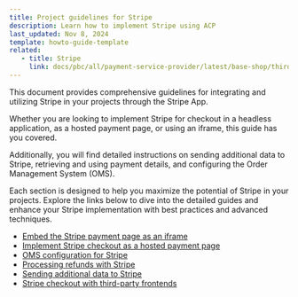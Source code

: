 ```yaml
---
title: Project guidelines for Stripe
description: Learn how to implement Stripe using ACP
last_updated: Nov 8, 2024
template: howto-guide-template
related:
   - title: Stripe
     link: docs/pbc/all/payment-service-provider/latest/base-shop/third-party-integrations/stripe/stripe.html
---
```


This document provides comprehensive guidelines for integrating and utilizing Stripe in your projects through the Stripe App.

Whether you are looking to implement Stripe for checkout in a headless application, as a hosted payment page, or using an iframe, this guide has you covered.

Additionally, you will find detailed instructions on sending additional data to Stripe, retrieving and using payment details, and configuring the Order Management System (OMS).

Each section is designed to help you maximize the potential of Stripe in your projects. Explore the links below to dive into the detailed guides and enhance your Stripe implementation with best practices and advanced techniques.


- [Embed the Stripe payment page as an iframe](/docs/pbc/all/payment-service-provider/{{page.version}}/base-shop/third-party-integrations/stripe/project-guidelines-for-stripe/embed-the-stripe-payment-page-as-an-iframe.html)
- [Implement Stripe checkout as a hosted payment page](/docs/pbc/all/payment-service-provider/{{page.version}}/base-shop/third-party-integrations/stripe/project-guidelines-for-stripe/project-prerequisites-for-implementing-Stripe-checkout-as-a-hosted-payment-page.html)
- [OMS configuration for Stripe](/docs/pbc/all/payment-service-provider/{{page.version}}/base-shop/third-party-integrations/stripe/project-guidelines-for-stripe/oms-configuration-for-stripe.html)
- [Processing refunds with Stripe](/docs/pbc/all/payment-service-provider/{{page.version}}/base-shop/third-party-integrations/stripe/project-guidelines-for-stripe/processing-refunds-with-stripe.html)
- [Sending additional data to Stripe](/docs/pbc/all/payment-service-provider/{{page.version}}/base-shop/third-party-integrations/stripe/project-guidelines-for-stripe/sending-additional-data-to-stripe.html)
- [Stripe checkout with third-party frontends](/docs/pbc/all/payment-service-provider/{{page.version}}/base-shop/third-party-integrations/stripe/project-guidelines-for-stripe/stripe-checkout-with-third-party-frontends.html)
